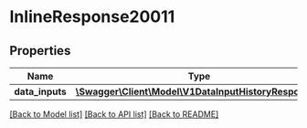 # InlineResponse20011

## Properties
Name | Type | Description | Notes
------------ | ------------- | ------------- | -------------
**data_inputs** | [**\Swagger\Client\Model\V1DataInputHistoryResponse[]**](V1DataInputHistoryResponse.md) |  | [optional] 

[[Back to Model list]](../README.md#documentation-for-models) [[Back to API list]](../README.md#documentation-for-api-endpoints) [[Back to README]](../README.md)



